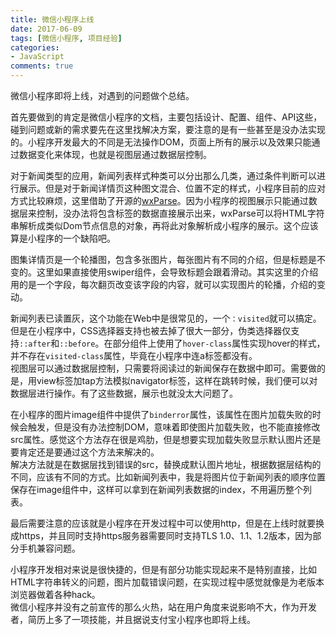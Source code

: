 ```yaml
---
title: 微信小程序上线
date: 2017-06-09
tags: [微信小程序, 项目经验]
categories:
- JavaScript
comments: true
---
```


微信小程序即将上线，对遇到的问题做个总结。

首先要做到的肯定是微信小程序的文档，主要包括设计、配置、组件、API这些，碰到问题或新的需求要先在这里找解决方案，要注意的是有一些甚至是没办法实现的。小程序开发最大的不同是无法操作DOM，页面上所有的展示以及效果只能通过数据变化来体现，也就是视图层通过数据层控制。

对于新闻类型的应用，新闻列表样式种类可以分出那么几类，通过条件判断可以进行展示。但是对于新闻详情页这种图文混合、位置不定的样式，小程序目前的应对方式比较麻烦，这里借助了开源的[wxParse](https://github.com/icindy/wxParse)。因为小程序的视图展示只能通过数据层来控制，没办法将包含标签的数据直接展示出来，wxParse可以将HTML字符串解析成类似Dom节点信息的对象，再将此对象解析成小程序的展示。这个应该算是小程序的一个缺陷吧。

图集详情页是一个轮播图，包含多张图片，每张图片有不同的介绍，但是标题是不变的。这里如果直接使用swiper组件，会导致标题会跟着滑动。其实这里的介绍用的是一个字段，每次翻页改变该字段的内容，就可以实现图片的轮播，介绍的变动。

新闻列表已读置灰，这个功能在Web中是很常见的，一个`：visited`就可以搞定。但是在小程序中，CSS选择器支持也被去掉了很大一部分，伪类选择器仅支持`::after`和`::before`。在部分组件上使用了`hover-class`属性实现hover的样式，并不存在`visited-class`属性，毕竟在小程序中连a标签都没有。  
视图层可以通过数据层控制，只需要将阅读过的新闻保存在数据中即可。需要做的是，用view标签加tap方法模拟navigator标签，这样在跳转时候，我们便可以对数据层进行操作。有了这些数据，展示也就没太大问题了。

在小程序的图片image组件中提供了`binderror`属性，该属性在图片加载失败的时候会触发，但是没有办法控制DOM，意味着即使图片加载失败，也不能直接修改src属性。感觉这个方法存在很是鸡肋，但是想要实现加载失败显示默认图片还是要肯定还是要通过这个方法来解决的。  
解决方法就是在数据层找到错误的src，替换成默认图片地址，根据数据层结构的不同，应该有不同的方式。比如新闻列表中，我是将图片位于新闻列表的顺序位置保存在image组件中，这样可以拿到在新闻列表数据的index，不用遍历整个列表。

最后需要注意的应该就是小程序在开发过程中可以使用http，但是在上线时就要换成https，并且同时支持https服务器需要同时支持TLS 1.0、1.1、1.2版本，因为部分手机兼容问题。

小程序开发相对来说是很快捷的，但是有部分功能实现起来不是特别直接，比如HTML字符串转义的问题，图片加载错误问题，在实现过程中感觉就像是为老版本浏览器做着各种hack。  
微信小程序并没有之前宣传的那么火热，站在用户角度来说影响不大，作为开发者，简历上多了一项技能，并且据说支付宝小程序也即将上线。